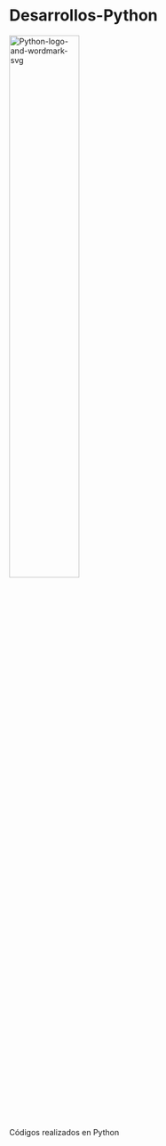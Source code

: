 # Desarrollos-Python

<a href="https://ibb.co/0VBqNmg"><img src="https://i.ibb.co/7Ngvcjw/Python-logo-and-wordmark-svg.png" width="50%" height="50%" alt="Python-logo-and-wordmark-svg" border="0"></a>

Códigos realizados en Python
